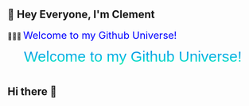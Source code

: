 ## 👋 Hey Everyone, I'm Clement
👨🏾‍💻 <span style="color:blue;font-size:20px"> Welcome to my Github Universe! </span>
<svg width="100%" height="60">
  <defs>
    <linearGradient id="gradient" gradientTransform="rotate(90)">
      <stop offset="0%"  stop-color="#2e6bc4" />
      <stop offset="25%" stop-color="#0092e2" />
      <stop offset="50%" stop-color="#00b5e4" />
      <stop offset="75%" stop-color="#00d4cd" />
      <stop offset="100%" stop-color="#20eea7" />
    </linearGradient>
  </defs>
  <text x="50%" y="50%" text-anchor="middle" dy=".35em"
        font-family="Arial" font-size="30"
        fill="url(#gradient)">
    Welcome to my Github Universe!
  </text>
</svg>

## Hi there 👋

<!--
**clementR97/clementR97** is a ✨ _special_ ✨ repository because its `README.md` (this file) appears on your GitHub profile.

Here are some ideas to get you started:

- 🔭 I’m currently working on ...
- 🌱 I’m currently learning ...
- 👯 I’m looking to collaborate on ...
- 🤔 I’m looking for help with ...
- 💬 Ask me about ...
- 📫 How to reach me: ...
- 😄 Pronouns: ...
- ⚡ Fun fact: ...
-->
